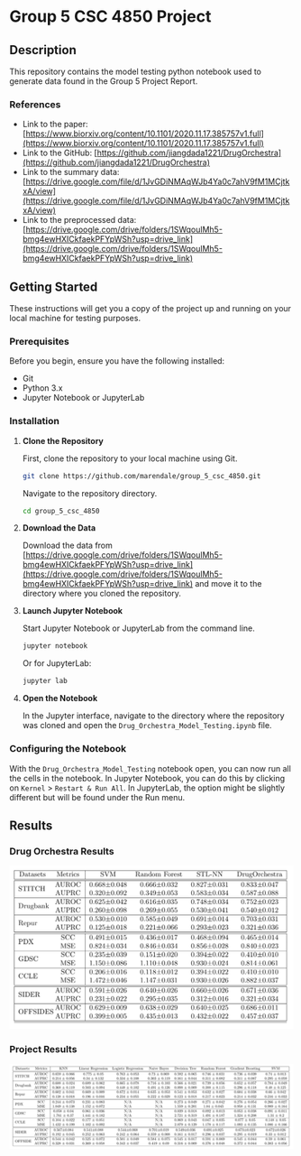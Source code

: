 # Group 5 CSC 4850 Project

## Description

This repository contains the model testing python notebook used to generate data found in the Group 5 Project Report.

### References

- Link to the paper: [https://www.biorxiv.org/content/10.1101/2020.11.17.385757v1.full](https://www.biorxiv.org/content/10.1101/2020.11.17.385757v1.full)
- Link to the GitHub: [https://github.com/jiangdada1221/DrugOrchestra](https://github.com/jiangdada1221/DrugOrchestra)
- Link to the summary data: [https://drive.google.com/file/d/1JvGDiNMAqWJb4Ya0c7ahV9fM1MCjtkxA/view](https://drive.google.com/file/d/1JvGDiNMAqWJb4Ya0c7ahV9fM1MCjtkxA/view)
- Link to the preprocessed data: [https://drive.google.com/drive/folders/1SWqoulMh5-bmg4ewHXICkfaekPFYpWSh?usp=drive_link](https://drive.google.com/drive/folders/1SWqoulMh5-bmg4ewHXICkfaekPFYpWSh?usp=drive_link)

## Getting Started

These instructions will get you a copy of the project up and running on your local machine for testing purposes.

### Prerequisites

Before you begin, ensure you have the following installed:
- Git
- Python 3.x
- Jupyter Notebook or JupyterLab

### Installation

1. **Clone the Repository**

   First, clone the repository to your local machine using Git.

   ```bash
   git clone https://github.com/marendale/group_5_csc_4850.git
   ```
   
   Navigate to the repository directory.

   ```bash
   cd group_5_csc_4850
   ```
   
2. **Download the Data**
   
   Download the data from [https://drive.google.com/drive/folders/1SWqoulMh5-bmg4ewHXICkfaekPFYpWSh?usp=drive_link](https://drive.google.com/drive/folders/1SWqoulMh5-bmg4ewHXICkfaekPFYpWSh?usp=drive_link) and move it to the directory where you cloned the repository.
   
3. **Launch Jupyter Notebook**
   
   Start Jupyter Notebook or JupyterLab from the command line.

   ```bash
   jupyter notebook
   ```

   Or for JupyterLab:

   ```bash
   jupyter lab
   ```

4. **Open the Notebook**
   
   In the Jupyter interface, navigate to the directory where the repository was cloned and open the `Drug_Orchestra_Model_Testing.ipynb` file.

### Configuring the Notebook

With the `Drug_Orchestra_Model_Testing` notebook open, you can now run all the cells in the notebook. In Jupyter Notebook, you can do this by clicking on `Kernel` > `Restart & Run All`. In JupyterLab, the option might be slightly different but will be found under the Run menu.

## Results

### Drug Orchestra Results

![results/dor.png](results/dor.png)

### Project Results

![results/pr.png](results/pr.png)

   

